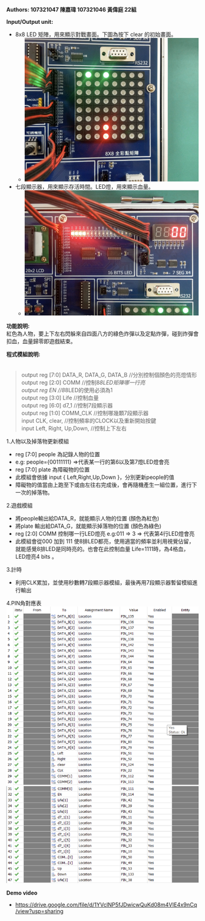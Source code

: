 ﻿**Authors: 107321047 陳嘉瑋 107321046 黃偉庭 22組**        
 
**Input/Output unit:**                 
 - 8x8 LED 矩陣，用來顯示對戰畫面。下圖為按下 clear 的初始畫面。
	- ![圖片](/images/img1.jpg)
 - 七段顯示器，用來顯示存活時間。LED燈，用來顯示血量。
	- ![圖片](/images/img2.jpg)    
	
**功能說明:**         
     紅色為人物，要上下左右閃躲來自四面八方的綠色炸彈以及定點炸彈，碰到炸彈會扣血，血量歸零即遊戲結束。

**程式模組說明:**              
　 
   
 >  output reg [7:0] DATA_R, DATA_G, DATA_B           //分別控制個顏色的亮燈情形  
 >  output reg [2:0] COMM                             //控制8*8LED矩陣哪一行亮        
 >  output reg EN                                     //8*8LED的使用必須為1     
    output reg [3:0] Life                            //控制血量          
    output reg [6:0] d7_1                            //控制7段顯示器        
    output reg [1:0] COMM_CLK                        //控制哪幾顆7段顯示器         
    input CLK, clear,                                //控制頻率的CLOCK以及重新開始按鍵        
  > input Left, Right, Up,Down,                      //控制上下左右        
    
   

1.人物以及掉落物更新模組
  - reg [7:0] people 為記錄人物的位置
  - e.g: people={00111111} =>代表某一行的第6以及第7燈LED燈會亮
  - reg [7:0] plate 為障礙物的位置 
  - 此模組會依據 input { Left,Right,Up,Down }，分別更新people的值 
  - 障礙物的值當由上跑至下或由左往右完成後，會再隨機產生一組位置，進行下一次的掉落物。  

2.遊戲模組
  - 將people輸出給DATA_R，就能顯示人物的位置 (顏色為紅色)
  - 將plate 輸出給DATA_G，就能顯示掉落物的位置 (顏色為綠色)
  - reg [2:0] COMM 控制哪一行LED燈亮 e.g:011 => 3 => 代表第4行LED燈會亮
  - 此模組會從000 加到 111 使8排LED都亮，使用適當的頻率並利用視覺佔留，就能感覺8排LED是同時亮的。也會在此控制血量 Life=1111時，為4格血，LED燈亮4 bits 。


3.計時
- 利用CLK累加，並使用秒數轉7段顯示器模組，最後再用7段顯示器暫留模組進行輸出     

4.PIN角對應表                                  
    ![圖片](/images/img3.png)
    ![圖片](/images/img4.png)  
    
**Demo video**
- https://drive.google.com/file/d/1YVclNP5fJDwicwQuKd08m4VIE4x9nCq/view?usp=sharing



